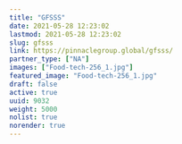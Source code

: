 ```yaml
---
title: "GFSSS"
date: 2021-05-28 12:23:02
lastmod: 2021-05-28 12:23:02
slug: gfsss
link: https://pinnaclegroup.global/gfsss/
partner_type: ["NA"]
images: ["Food-tech-256_1.jpg"]
featured_image: "Food-tech-256_1.jpg"
draft: false
active: true
uuid: 9032
weight: 5000
nolist: true
norender: true
---
```

